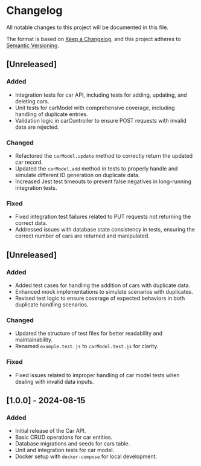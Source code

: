 # Changelog

All notable changes to this project will be documented in this file.

The format is based on [Keep a Changelog](https://keepachangelog.com/en/1.0.0/), 
and this project adheres to [Semantic Versioning](https://semver.org/spec/v2.0.0.html).

## [Unreleased]

### Added
- Integration tests for car API, including tests for adding, updating, and deleting cars.
- Unit tests for carModel with comprehensive coverage, including handling of duplicate entries.
- Validation logic in carController to ensure POST requests with invalid data are rejected.

### Changed
- Refactored the `carModel.update` method to correctly return the updated car record.
- Updated the `carModel.add` method in tests to properly handle and simulate different ID generation on duplicate data.
- Increased Jest test timeouts to prevent false negatives in long-running integration tests.

### Fixed
- Fixed integration test failures related to PUT requests not returning the correct data.
- Addressed issues with database state consistency in tests, ensuring the correct number of cars are returned and manipulated.

## [Unreleased]
### Added
- Added test cases for handling the addition of cars with duplicate data.
- Enhanced mock implementations to simulate scenarios with duplicates.
- Revised test logic to ensure coverage of expected behaviors in both duplicate handling scenarios.

### Changed
- Updated the structure of test files for better readability and maintainability.
- Renamed `example.test.js` to `carModel.test.js` for clarity.

### Fixed
- Fixed issues related to improper handling of car model tests when dealing with invalid data inputs.

## [1.0.0] - 2024-08-15
### Added
- Initial release of the Car API.
- Basic CRUD operations for car entities.
- Database migrations and seeds for cars table.
- Unit and integration tests for car model.
- Docker setup with `docker-compose` for local development.
    